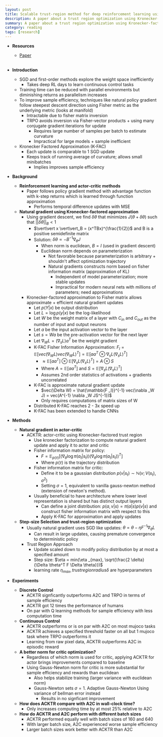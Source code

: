 ```yaml
---
layout: post
title: Scalable trust-region method for deep reinforcement learning using Kronecker-factored approximation
description: A paper about a trust region optimization using Kronecker-factored approximation
summary: A paper about a trust region optimization using Kronecker-factored approximation
category: reading
tags: [research]
---
```


* **Resources**
    - [Paper](https://arxiv.org/abs/1708.05144)
<br><br/>

* **Introduction**
    * SGD and first-order methods explore the weight space inefficiently
        * Takes deep RL days to learn continuous control tasks
    * Training time can be reduced with parallel environments but diminishing returns as parallelism increases
    * To improve sample efficiency, techniques like natural policy gradient follow steepest descent direction using Fisher metric as the underlying metric (looks at manifold)
        * Intractable due to fisher matrix inversion
        * TRPO avoids inversion via Fisher-vector products + using many conjugate gradient iterations for update
            * Requires large number of samples per batch to estimate curvature
            * Impractical for large models + sample inefficient
    * Kronecker Factored Approximation (K-FAC)
        * Each update is comparable to 1 SGD update
        * Keeps track of running average of curvature; allows small minibatches
            * Implies improves sample efficiency
* **Background**
    * **Reinforcement learning and actor-critic methods**
        * Paper follows policy gradient method with advantage function with k-step returns which is learned through function approximation 
            * Performs temporal difference updates with MSE
    * **Natural gradient using Kronecker-factored approximation**
        * Using gradient descent, we find $\delta \theta$ that minimizes $J(\theta + \delta \theta)$ such that $\vert\vert \delta \theta \vert\vert _B \lt 1$
            * $\vert\vert x \vert\vert_B = (x^TBx)^{\frac{1}{2}}$ and B is a positive semidefinite matrix
            * Solution: $\delta \theta \propto -B^{-1}\nabla _\theta J$
                * When norm is euclidean, $B = I$ (used in gradient descent)
                * Euclidean norm depends on parameterization
                    * Not favorable because parameterization is arbitrary + shouldn't affect optimization trajectory
                    * Natural gradients constructs norm based on fisher information matrix (approximation of KL)
                        * Independent of model parameterization; more stable updates
                        * Impractical for modern neural nets with millions of parameters; need approximations
        * Kronecker-factored approximation to Fisher matrix allows approximate + efficient natural gradient updates
            * Let $p(Y \vert x)$ be output distribution
            * Let $L = \log p(y \vert x)$ be the log-likelihood
            * Let $W$ be the weight matrix of a layer with $C _{in}$ and $C _{out}$ as the number of input and output neurons
            * Let $a$ be the input activation vector to the layer
            * Let $s = Wa$ be the pre-activation vector for the next layer
            * Let $\nabla _{W} L = (\nabla _{s}L)a^T$ be the weight gradient
            * K-FAC Fisher Information Approximation: $F _l = \mathbb{E}[vec (\nabla _W L) vec (\nabla _W L)^T] = \mathbb{E}[aa^T \otimes \nabla_s L (\nabla_s L)^T]$
                * $\approx \mathbb{E}[aa^T] \otimes \mathbb{E}[ \nabla_s L (\nabla_s L)^T] = A \otimes S$
                * Where $A =\mathbb{E}[aa^T]$ and $S = \mathbb{E}[ \nabla_s L (\nabla_s L)^T]$
                * Assumes 2nd order statistics of activations + gradients uncorrelated
            * K-FAC is approximate natural gradient update
                * $vec(\Delta W) = \hat{\mathbb{F _l}}^{-1} vec(\nabla _W J) = vec(A^{-1} \nabla _W JS^{-1})$
                * Only requires computations of matrix sizes of W
            * Distributed K-FAC reaches 2 - 3x speed up
            * K-FAC has been extended to handle CNNs
* **Methods**
    * **Natural gradient in actor-critic**
        * ACKTR: actor-critic using Kronecker-factored trust region
            * Use kronecker factorization to compute natural gradient update and apply it to actor and critic
            * Fisher information matrix for policy:
                * $F = \mathbb{E} _{p(\tau)}[(\nabla _{\theta} \log \pi(a_t \vert s_t))(\nabla _{\theta} \log \pi(a_t \vert s_t))^T]$
                * Where $p(\tau)$ is the trajectory distribution
            * Fisher information matrix for critic:
                * Define it to be a gaussian distribution $p(v \vert s_t) \sim \mathbb{N}(v; V(s_t), \sigma^2)$
                * Setting $\sigma = 1$, equivalent to vanilla gauss-newton method (extension of newton's method).
            * Usually beneficial to have architecture where lower level representation is shared but has distinct output layers
                * Can define a joint distribution: $p(a,v \vert s) = \pi (a \vert s)p(v \vert s)$ and construct fisher information matrix with respect to this
                * Apply K-FAC for approximation and apply updates
    * **Step-size Selection and trust-region optimization**
        * Usually natural gradient uses SGD like updates: $\theta = \theta - \eta F^{-1}\nabla _{\theta}L$
            * Can result in large updates, causing premature convergence to deterministic policy
        * Trust Region Approach
            * Update scaled down to modify policy distribution by at most a specified amount
            * Step size: $\eta = min(\eta _{max}, \sqrt{\frac{2 \delta}{\Delta \theta^T F \Delta \theta}})$
            * learning rate $\eta _{max}, trust region radius \delta$ are hyperparameters
* **Experiments**
    * **Discrete Control**
        * ACKTR signficantly outperforms A2C and TRPO in terms of sample efficiency
        * ACKTR got 12 times the performance of humans
        * On par with Q learning methods for sample efficiency with less computation time
    * **Continuous Control**
        * ACKTR outperforms or is on par with A2C on most mujoco tasks 
        * ACKTR achieves a specified threshold faster on all but 1 mujoco task where TRPO outperforms it
        * Learning from raw pixel data, ACKTR outperforms A2C in episodic reward 
    * **A better norm for critic optimization?**
        * Regardless of which norm is used for critic, applying ACKTR for actor brings improvements compared to baseline
        * Using Gauss-Newton norm for critic is more substantial for sample efficiency and rewards than euclidean
            * Also helps stabilize training (larger variance with euclidean norm)
            * Gauss-Newton sets $\sigma = 1$. Adaptive Gauss-Newton Using variance of bellman error instead
                * Results in no signficant improvement 
    * **How does ACKTR compare with A2C in wall-clock time?**
        * Only increases computing time by at most 25% relative to A2C
    * **How do ACKTR and A2C perform with different batch sizes**
        * ACKTR performed equally well with batch sizes of 160 and 640 
        * With larger batch size, A2C experienced worse sample efficiency
        * Larger batch sizes work better with ACKTR than A2C